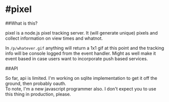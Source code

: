 #pixel
=====
##What is this?

pixel is a node.js pixel tracking server.  It (will generate unique) pixels and collect information on view times and whatnot.

In `/p/whatever.gif` anything will return a 1x1 gif at this point and the tracking info will be console logged from the event handler.  Might as well make it event based in case users want to incorporate push based services.

##API

So far, api is limited.  I'm working on sqlite implementation to get it off the ground, then probably oauth.  
To note, I'm a new javascript programmer also.  I don't expect you to use this thing in production, please.
